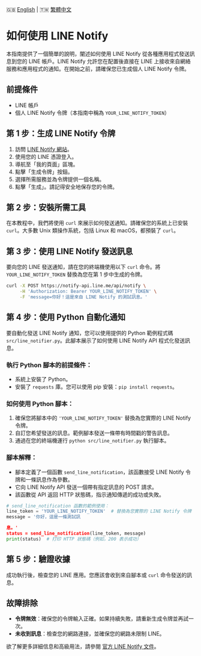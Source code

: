 🇬🇧 [English](docs/en/line_notify_guide_en.md) | 🇹🇼 [繁體中文](docs/en/line_notify_guide_zh.md)

# 如何使用 LINE Notify

本指南提供了一個簡單的說明，闡述如何使用 LINE Notify 從各種應用程式發送訊息到您的 LINE 帳戶。LINE Notify 允許您在配置後直接在 LINE 上接收來自網絡服務和應用程式的通知。在開始之前，請確保您已生成個人 LINE Notify 令牌。

## 前提條件

- LINE 帳戶
- 個人 LINE Notify 令牌（本指南中稱為 `YOUR_LINE_NOTIFY_TOKEN`）

## 第 1 步：生成 LINE Notify 令牌

1. 訪問 [LINE Notify 網站](https://notify-bot.line.me/zh_TW/)。
2. 使用您的 LINE 憑證登入。
3. 導航至「我的頁面」區塊。
4. 點擊「生成令牌」按鈕。
5. 選擇所需服務並為令牌提供一個名稱。
6. 點擊「生成」。請記得安全地保存您的令牌。

## 第 2 步：安裝所需工具

在本教程中，我們將使用 `curl` 來展示如何發送通知。請確保您的系統上已安裝 `curl`。大多數 Unix 類操作系統，包括 Linux 和 macOS，都預裝了 `curl`。

## 第 3 步：使用 LINE Notify 發送訊息

要向您的 LINE 發送通知，請在您的終端機使用以下 `curl` 命令。將 `YOUR_LINE_NOTIFY_TOKEN` 替換為您在第 1 步中生成的令牌。

```bash
curl -X POST https://notify-api.line.me/api/notify \
     -H 'Authorization: Bearer YOUR_LINE_NOTIFY_TOKEN' \
     -F 'message=你好！這是來自 LINE Notify 的測試訊息。'
```

## 第 4 步：使用 Python 自動化通知

要自動化發送 LINE Notify 通知，您可以使用提供的 Python 範例程式碼 `src/line_notifier.py`。此腳本展示了如何使用 LINE Notify API 程式化發送訊息。

### 執行 Python 腳本的前提條件：

- 系統上安裝了 Python。
- 安裝了 `requests` 庫。您可以使用 pip 安裝：`pip install requests`。

### 如何使用 Python 腳本：

1. 確保您將腳本中的 `'YOUR_LINE_NOTIFY_TOKEN'` 替換為您實際的 LINE Notify 令牌。
2. 自訂您希望發送的訊息。範例腳本發送一條帶有時間戳的警告訊息。
3. 通過在您的終端機運行 `python src/line_notifier.py` 執行腳本。

### 腳本解釋：

- 腳本定義了一個函數 `send_line_notification`，該函數接受 LINE Notify 令牌和一條訊息作為參數。
- 它向 LINE Notify API 發送一個帶有指定訊息的 POST 請求。
- 該函數從 API 返回 HTTP 狀態碼，指示通知傳遞的成功或失敗。

```python
# send_line_notification 函數的範例使用：
line_token = 'YOUR_LINE_NOTIFY_TOKEN'  # 替換為您實際的 LINE Notify 令牌
message = '你好，這是一條測試訊

息。'
status = send_line_notification(line_token, message)
print(status)  # 打印 HTTP 狀態碼（例如，200 表示成功）
```

## 第 5 步：驗證收據

成功執行後，檢查您的 LINE 應用。您應該會收到來自腳本或 `curl` 命令發送的訊息。

## 故障排除

- **令牌無效**：確保您的令牌輸入正確。如果持續失敗，請重新生成令牌並再試一次。
- **未收到訊息**：檢查您的網路連接，並確保您的網路未限制 LINE。

欲了解更多詳細信息和高級用法，請參閱 [官方 LINE Notify 文件](https://notify-bot.line.me/doc/en/)。